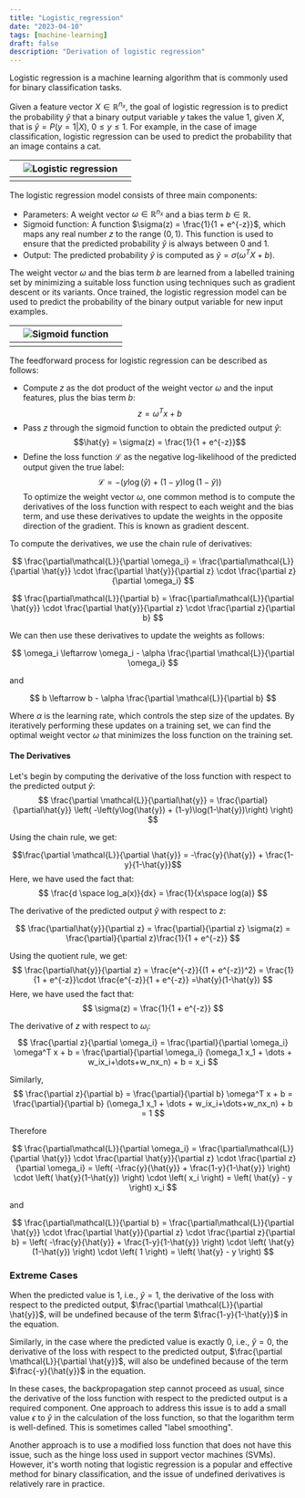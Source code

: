 ```yaml
---
title: "Logistic_regression"
date: "2023-04-10"
tags: [machine-learning]
draft: false
description: "Derivation of logistic regression"
---
```


Logistic regression is a machine learning algorithm that is commonly used for binary classification tasks.

Given a feature vector $X \in \mathbb{R}^{n_x}$, the goal of logistic regression is to predict the probability $\hat{y}$ that a binary output variable $y$ takes the value 1, given $X$, that is $\hat{y} = P(y=1|X)$, $0\le y\le1$. 
For example, in the case of image classification, logistic regression can be used to predict the probability that an image contains a cat.

|   |![Logistic regression](/post/img/img-logistic-regression.png) |   |
|---|:--:|---|
|   |  |   |

The logistic regression model consists of three main components:

- Parameters: A weight vector $\omega \in \mathbb{R}^{n_x}$ and a bias term $b \in \mathbb{R}$.
- Sigmoid function: A function $\sigma(z) = \frac{1}{1 + e^{-z}}$, which maps any real number $z$ to the range $(0,1)$. This function is used to ensure that the predicted probability $\hat{y}$ is always between 0 and 1.
- Output: The predicted probability $\hat{y}$ is computed as $\hat{y} = \sigma(\omega^{T}X + b)$.

The weight vector $\omega$ and the bias term $b$ are learned from a labelled training set by minimizing a suitable loss function using techniques such as gradient descent or its variants. Once trained, the logistic regression model can be used to predict the probability of the binary output variable for new input examples.

|   |![Sigmoid function](/post/img/img-sigmoid-function.png)  |   |
|---|:--:|---|
|   |  |   |

The feedforward process for logistic regression can be described as follows:

-   Compute $z$ as the dot product of the weight vector $\omega$ and the input features, plus the bias term $b$: $$z = \omega^T x + b$$
-   Pass $z$ through the sigmoid function to obtain the predicted output $\hat{y}$: $$\hat{y} = \sigma(z) = \frac{1}{1 + e^{-z}}$$
-   Define the loss function $\mathcal{L}$ as the negative log-likelihood of the predicted output given the true label: $$\mathcal{L} = -\left(y\log(\hat{y}) + (1-y)\log(1-\hat{y})\right)$$
To optimize the weight vector $\omega$, one common method is to compute the derivatives of the loss function with respect to each weight and the bias term, and use these derivatives to update the weights in the opposite direction of the gradient. This is known as gradient descent.

To compute the derivatives, we use the chain rule of derivatives:

$$
\frac{\partial\mathcal{L}}{\partial \omega_i} =
\frac{\partial\mathcal{L}}{\partial \hat{y}} \cdot
\frac{\partial \hat{y}}{\partial z} \cdot
\frac{\partial z}{\partial \omega_i}
$$

$$
\frac{\partial\mathcal{L}}{\partial b} =
\frac{\partial\mathcal{L}}{\partial \hat{y}} \cdot
\frac{\partial \hat{y}}{\partial z} \cdot
\frac{\partial z}{\partial b}
$$

We can then use these derivatives to update the weights as follows:

$$
\omega_i \leftarrow \omega_i - \alpha \frac{\partial \mathcal{L}}{\partial \omega_i}
$$

and

$$
b \leftarrow b - \alpha \frac{\partial \mathcal{L}}{\partial b}
$$

Where $\alpha$ is the learning rate, which controls the step size of the updates. By iteratively performing these updates on a training set, we can find the optimal weight vector $\omega$ that minimizes the loss function on the training set.

#### The Derivatives

Let's begin by computing the derivative of the loss function with respect to the predicted output $\hat{y}$:
$$
\frac{\partial \mathcal{L}}{\partial\hat{y}} = 
\frac{\partial}{\partial\hat{y}} 
\left(  
-\left(y\log(\hat{y}) + (1-y)\log(1-\hat{y})\right)
\right)
$$

Using the chain rule, we get:

$$\frac{\partial \mathcal{L}}{\partial \hat{y}} = -\frac{y}{\hat{y}} + \frac{1-y}{1-\hat{y}}$$
Here, we have used the fact that:
$$
\frac{d \space log_a(x)}{dx} = \frac{1}{x\space log(a)}
$$

The derivative of the predicted output $\hat{y}$ with respect to $z$:

$$
\frac{\partial\hat{y}}{\partial z} = 
\frac{\partial}{\partial z} \sigma(z) = 
\frac{\partial}{\partial z}\frac{1}{1 + e^{-z}}
$$

Using the quotient rule, we get:
$$
\frac{\partial\hat{y}}{\partial z} = 
\frac{e^{-z}}{(1 + e^{-z})^2} =
\frac{1}{1 + e^{-z}}\cdot \frac{e^{-z}}{1 + e^{-z}}
=\hat{y}(1-\hat{y})
$$
Here, we have used the fact that:
$$
\sigma(z) = \frac{1}{1 + e^{-z}}
$$

The derivative of $z$ with respect to $\omega_i$:
$$
\frac{\partial z}{\partial \omega_i} =
\frac{\partial}{\partial \omega_i} \omega^T x + b =
\frac{\partial}{\partial \omega_i} (\omega_1 x_1 + \dots + w_ix_i+\dots+w_nx_n) + b = x_i
$$

Similarly,
$$
\frac{\partial z}{\partial b} =
\frac{\partial}{\partial b} \omega^T x + b =
\frac{\partial}{\partial b} (\omega_1 x_1 + \dots + w_ix_i+\dots+w_nx_n) + b = 1
$$

Therefore

$$
\frac{\partial\mathcal{L}}{\partial \omega_i} =
\frac{\partial\mathcal{L}}{\partial \hat{y}} \cdot
\frac{\partial \hat{y}}{\partial z} \cdot
\frac{\partial z}{\partial \omega_i} = 
\left(
-\frac{y}{\hat{y}} + \frac{1-y}{1-\hat{y}}
\right) \cdot
\left(
\hat{y}(1-\hat{y})
\right) \cdot
\left(
x_i
\right) = 
\left(
\hat{y} - y
\right) x_i
$$

and

$$
\frac{\partial\mathcal{L}}{\partial b} =
\frac{\partial\mathcal{L}}{\partial \hat{y}} \cdot
\frac{\partial \hat{y}}{\partial z} \cdot
\frac{\partial z}{\partial b} = 
\left(
-\frac{y}{\hat{y}} + \frac{1-y}{1-\hat{y}}
\right) \cdot
\left(
\hat{y}(1-\hat{y})
\right) \cdot
\left(
1
\right) =
\left(
\hat{y} - y
\right)
$$

### Extreme Cases

When the predicted value is 1, i.e., $\hat{y}=1$, the derivative of the loss with respect to the predicted output, $\frac{\partial \mathcal{L}}{\partial \hat{y}}$, will be undefined because of the term $\frac{1-y}{1-\hat{y}}$ in the equation.

Similarly, in the case where the predicted value is exactly 0, i.e., $\hat{y}=0$, the derivative of the loss with respect to the predicted output, $\frac{\partial \mathcal{L}}{\partial \hat{y}}$, will also be undefined because of the term $\frac{-y}{\hat{y}}$ in the equation.

In these cases, the backpropagation step cannot proceed as usual, since the derivative of the loss function with respect to the predicted output is a required component. One approach to address this issue is to add a small value $\epsilon$ to $\hat{y}$ in the calculation of the loss function, so that the logarithm term is well-defined. This is sometimes called "label smoothing".

Another approach is to use a modified loss function that does not have this issue, such as the hinge loss used in support vector machines (SVMs). However, it's worth noting that logistic regression is a popular and effective method for binary classification, and the issue of undefined derivatives is relatively rare in practice.
